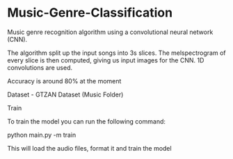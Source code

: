 # Music-Genre-Classification

Music genre recognition algorithm using a convolutional neural network (CNN).

The algorithm split up the input songs into 3s slices. The melspectrogram of every slice is then computed, giving us input images for the CNN. 1D convolutions are used.

Accuracy is around 80% at the moment

Dataset - GTZAN Dataset (Music Folder)

Train

To train the model you can run the following command:

python main.py -m train

This will load the audio files, format it and train the model
